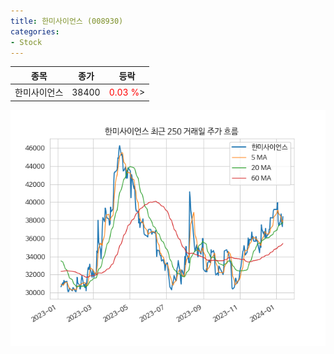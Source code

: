 ```yaml
---
title: 한미사이언스 (008930)
categories:
- Stock
---
```


|종목|종가|등락|
|----|----|----|
|한미사이언스|38400|<span style="color: red">0.03 %</span>>|

<!-- more -->

![008930](/assets/images/stock/008930.png)
